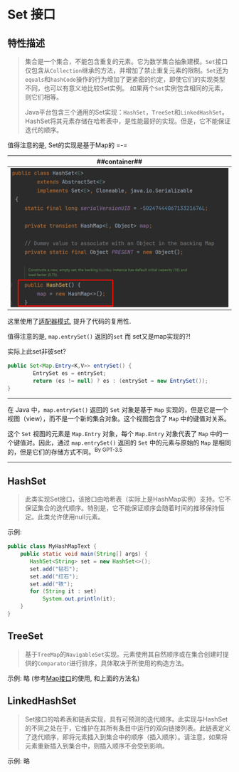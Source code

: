 # Set 接口
## 特性描述
> 集合是一个集合，不能包含重复的元素。它为数学集合抽象建模。`Set`接口仅包含从`Collection`继承的方法，并增加了禁止重复元素的限制。`Set`还为`equals`和`hashCode`操作的行为增加了更紧密的约定，即使它们的实现类型不同，也可以有意义地比较Set实例。 如果两个`Set`实例包含相同的元素，则它们相等。
>
> Java平台包含三个通用的Set实现：`HashSet`，`TreeSet`和`LinkedHashSet`。HashSet将其元素存储在哈希表中，是性能最好的实现。但是，它不能保证迭代的顺序。

值得注意的是, Set的实现是基于Map的 =-=

| ##container## |
|:--:|
|![Clip_2024-03-07_17-03-14.png ##w700##](./Clip_2024-03-07_17-03-14.png)|

这里使用了[适配器模式](../../../../../001-计佬常識/002-设计模式/008-结构型模式/001-适配器模式/index.md), 提升了代码的复用性.

值得注意的是, `map.entrySet()` 返回的`set` 而 set又是map实现的?!

实际上此set非彼set?
```java
public Set<Map.Entry<K,V>> entrySet() {
        EntrySet es = entrySet;
        return (es != null) ? es : (entrySet = new EntrySet());
}
```

---

在 Java 中，`map.entrySet()` 返回的 `Set` 对象是基于 `Map` 实现的，但是它是一个视图（view），而不是一个新的集合对象。这个视图包含了 `Map` 中的键值对关系。

这个 `Set` 视图的元素是 `Map.Entry` 对象，每个 `Map.Entry` 对象代表了 `Map` 中的一个键值对。因此，通过 `map.entrySet()` 返回的 `Set` 中的元素与原始的 `Map` 是相同的，但是它们的存储方式不同。<sup>By GPT-3.5</sup>

---

## HashSet

> 此类实现Set接口，该接口由哈希表（实际上是HashMap实例）支持。它不保证集合的迭代顺序。特别是，它不能保证顺序会随着时间的推移保持恒定。此类允许使用null元素。

示例:

```java
public class MyHashMapText {
    public static void main(String[] args) {
       HashSet<String> set = new HashSet<>();
       set.add("钻石");
       set.add("红石");
       set.add("铁");
       for (String it : set)
           System.out.println(it);
    }
}
```

## TreeSet
> 基于`TreeMap`的`NavigableSet`实现。元素使用其自然顺序或在集合创建时提供的`Comparator`进行排序，具体取决于所使用的构造方法。

示例: 略 (参考[Map接口](../009-Map接口/index.md)的使用, 和上面的方法名)

## LinkedHashSet
> Set接口的哈希表和链表实现，具有可预测的迭代顺序。此实现与HashSet的不同之处在于，它维护在其所有条目中运行的双向链接列表。此链表定义了迭代顺序，即将元素插入到集合中的顺序（插入顺序）。请注意，如果将元素重新插入到集合中，则插入顺序不会受到影响。

示例: 略